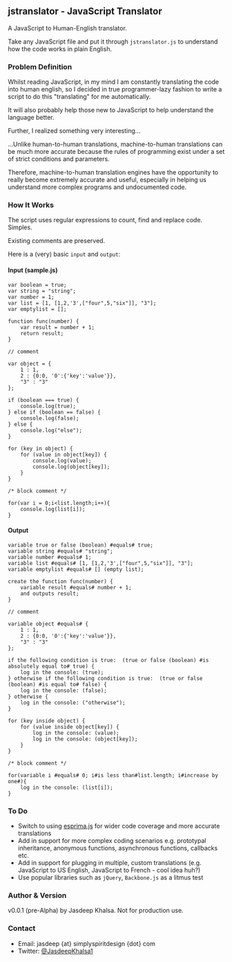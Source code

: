 ## jstranslator - JavaScript Translator ##
A JavaScript to Human-English translator.

Take any JavaScript file and put it through `jstranslator.js` to understand how the code works in plain English.

### Problem Definition ###
Whilst reading JavaScript, in my mind I am constantly translating the code into human english, so I decided in true programmer-lazy fashion to write a script to do this "translating" for me automatically.

It will also probably help those new to JavaScript to help understand the language better.

Further, I realized something very interesting...

...Unlike human-to-human translations, machine-to-human translations can be much more accurate because the rules of programming exist under a set of strict conditions and parameters.

Therefore, machine-to-human translation engines have the opportunity to really become extremely accurate and useful, especially in helping us understand more complex programs and undocumented code.

### How It Works ###
The script uses regular expressions to count, find and replace code. Simples.

Existing comments are preserved.

Here is a (very) basic `input` and `output`:

#### Input (sample.js) ####
	var boolean = true;
	var string = "string";
	var number = 1;
	var list = [1, [1,2,'3',["four",5,"six"]], "3"];
	var emptylist = [];
	
	function func(number) {
		var result = number + 1;
		return result;
	}
	
	// comment
	
	var object = {
		1 : 1,
		2 : {0:0, '0':{'key':'value'}},
		"3" : "3"
	};
	
	if (boolean === true) {
		console.log(true);
	} else if (boolean == false) {
		console.log(false);
	} else {
		console.log("else");
	}
	
	for (key in object) {
		for (value in object[key]) {
			console.log(value);
			console.log(object[key]);
		}
	}
	
	/* block comment */
	
	for(var i = 0;i<list.length;i++){
		console.log(list[i]);
	}

#### Output ####
	variable true or false (boolean) #equals# true; 
	variable string #equals# "string"; 
	variable number #equals# 1; 
	variable list #equals# [1, [1,2,'3',["four",5,"six"]], "3"]; 
	variable emptylist #equals# [] (empty list); 
	
	create the function func(number) {
		variable result #equals# number + 1; 
		and outputs result; 
	}
	
	// comment
	
	variable object #equals# {
		1 : 1,
		2 : {0:0, '0':{'key':'value'}},
		"3" : "3"
	}; 
	
	if the following condition is true:  (true or false (boolean) #is absolutely equal to# true) {
		log in the console: (true); 
	} otherwise if the following condition is true:  (true or false (boolean) #is equal to# false) {
		log in the console: (false); 
	} otherwise {
		log in the console: ("otherwise"); 
	}
	
	for (key inside object) {
		for (value inside object[key]) {
			log in the console: (value); 
			log in the console: (object[key]); 
		}
	}
	
	/* block comment */
	
	for(variable i #equals# 0; i#is less than#list.length; i#increase by one#){
		log in the console: (list[i]); 
	}

### To Do ###
* Switch to using [esprima.js](http://esprima.org/) for wider code coverage and more accurate translations
* Add in support for more complex coding scenarios e.g. prototypal inheritance, anonymous functions, asynchronous functions, callbacks etc.
* Add in support for plugging in multiple, custom translations (e.g. JavaScript to US English, JavaScript to French - cool idea huh?)
* Use popular libraries such as `jQuery`, `Backbone.js` as a litmus test

### Author & Version ###
v0.0.1 (pre-Alpha) by Jasdeep Khalsa. Not for production use.

### Contact ###
* Email: jasdeep {at} simplyspiritdesign {dot} com
* Twitter: [@JasdeepKhalsa1](http://twitter.com/@JasdeepKhalsa1)